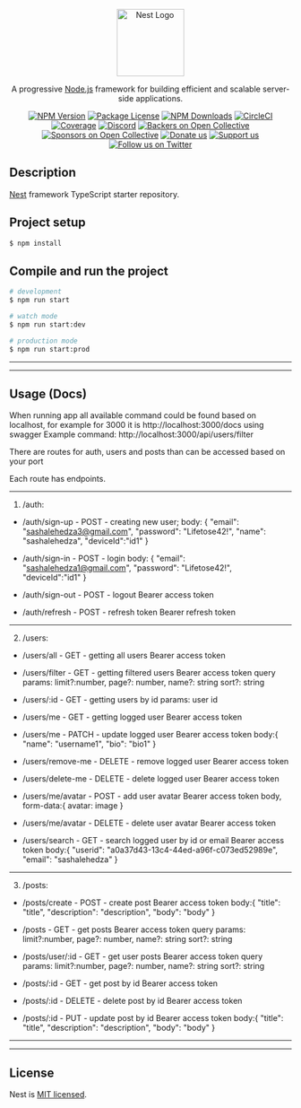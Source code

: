 <p align="center">
  <a href="http://nestjs.com/" target="blank"><img src="https://nestjs.com/img/logo-small.svg" width="120" alt="Nest Logo" /></a>
</p>

[circleci-image]: https://img.shields.io/circleci/build/github/nestjs/nest/master?token=abc123def456
[circleci-url]: https://circleci.com/gh/nestjs/nest

  <p align="center">A progressive <a href="http://nodejs.org" target="_blank">Node.js</a> framework for building efficient and scalable server-side applications.</p>
    <p align="center">
<a href="https://www.npmjs.com/~nestjscore" target="_blank"><img src="https://img.shields.io/npm/v/@nestjs/core.svg" alt="NPM Version" /></a>
<a href="https://www.npmjs.com/~nestjscore" target="_blank"><img src="https://img.shields.io/npm/l/@nestjs/core.svg" alt="Package License" /></a>
<a href="https://www.npmjs.com/~nestjscore" target="_blank"><img src="https://img.shields.io/npm/dm/@nestjs/common.svg" alt="NPM Downloads" /></a>
<a href="https://circleci.com/gh/nestjs/nest" target="_blank"><img src="https://img.shields.io/circleci/build/github/nestjs/nest/master" alt="CircleCI" /></a>
<a href="https://coveralls.io/github/nestjs/nest?branch=master" target="_blank"><img src="https://coveralls.io/repos/github/nestjs/nest/badge.svg?branch=master#9" alt="Coverage" /></a>
<a href="https://discord.gg/G7Qnnhy" target="_blank"><img src="https://img.shields.io/badge/discord-online-brightgreen.svg" alt="Discord"/></a>
<a href="https://opencollective.com/nest#backer" target="_blank"><img src="https://opencollective.com/nest/backers/badge.svg" alt="Backers on Open Collective" /></a>
<a href="https://opencollective.com/nest#sponsor" target="_blank"><img src="https://opencollective.com/nest/sponsors/badge.svg" alt="Sponsors on Open Collective" /></a>
  <a href="https://paypal.me/kamilmysliwiec" target="_blank"><img src="https://img.shields.io/badge/Donate-PayPal-ff3f59.svg" alt="Donate us"/></a>
    <a href="https://opencollective.com/nest#sponsor"  target="_blank"><img src="https://img.shields.io/badge/Support%20us-Open%20Collective-41B883.svg" alt="Support us"></a>
  <a href="https://twitter.com/nestframework" target="_blank"><img src="https://img.shields.io/twitter/follow/nestframework.svg?style=social&label=Follow" alt="Follow us on Twitter"></a>
</p>
  <!--[![Backers on Open Collective](https://opencollective.com/nest/backers/badge.svg)](https://opencollective.com/nest#backer)
  [![Sponsors on Open Collective](https://opencollective.com/nest/sponsors/badge.svg)](https://opencollective.com/nest#sponsor)-->

## Description

[Nest](https://github.com/nestjs/nest) framework TypeScript starter repository.

## Project setup

```bash
$ npm install
```

## Compile and run the project

```bash
# development
$ npm run start

# watch mode
$ npm run start:dev

# production mode
$ npm run start:prod
```

---

---

## Usage (Docs)

When running app all available command could be found based on localhost, for example for 3000 it is http://localhost:3000/docs using swagger
Example command: http://localhost:3000/api/users/filter

There are routes for auth, users and posts than can be accessed based on your port

Each route has endpoints.

---

1. /auth:

- /auth/sign-up - POST - creating new user;
  body: {
  "email": "sashalehedza3@gmail.com",
  "password": "Lifetose42!",
  "name": "sashalehedza",
  "deviceId":"id1"
  }

- /auth/sign-in - POST - login
  body: {
  "email": "sashalehedza1@gmail.com",
  "password": "Lifetose42!",
  "deviceId":"id1"
  }

- /auth/sign-out - POST - logout
  Bearer access token

- /auth/refresh - POST - refresh token
  Bearer refresh token

---

2. /users:

- /users/all - GET - getting all users
  Bearer access token

- /users/filter - GET - getting filtered users
  Bearer access token
  query params:
  limit?:number,
  page?: number,
  name?: string
  sort?: string

- /users/:id - GET - getting users by id
  params:
  user id

- /users/me - GET - getting logged user
  Bearer access token

- /users/me - PATCH - update logged user
  Bearer access token
  body:{
  "name": "username1",
  "bio": "bio1"
  }

- /users/remove-me - DELETE - remove logged user
  Bearer access token

- /users/delete-me - DELETE - delete logged user
  Bearer access token

- /users/me/avatar - POST - add user avatar
  Bearer access token
  body, form-data:{
  avatar: image
  }

- /users/me/avatar - DELETE - delete user avatar
  Bearer access token

- /users/search - GET - search logged user by id or email
  Bearer access token
  body:{
  "userid": "a0a37d43-13c4-44ed-a96f-c073ed52989e",
  "email": "sashalehedza"
  }

---

3. /posts:

- /posts/create - POST - create post
  Bearer access token
  body:{
  "title": "title",
  "description": "description",
  "body": "body"
  }

- /posts - GET - get posts
  Bearer access token
  query params:
  limit?:number,
  page?: number,
  name?: string
  sort?: string

- /posts/user/:id - GET - get user posts
  Bearer access token
  query params:
  limit?:number,
  page?: number,
  name?: string
  sort?: string

- /posts/:id - GET - get post by id
  Bearer access token

- /posts/:id - DELETE - delete post by id
  Bearer access token

- /posts/:id - PUT - update post by id
  Bearer access token
  body:{
  "title": "title",
  "description": "description",
  "body": "body"
  }

---

---

## License

Nest is [MIT licensed](https://github.com/nestjs/nest/blob/master/LICENSE).
